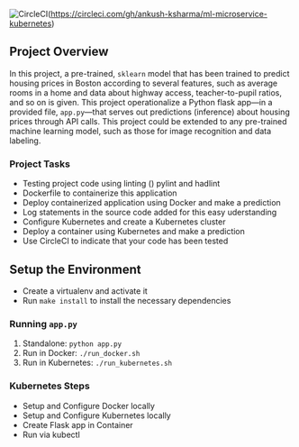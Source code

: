 ![CircleCI](https://circleci.com/gh/ankush-ksharma/ml-microservice-kubernetes.svg?style=svg)(https://circleci.com/gh/ankush-ksharma/ml-microservice-kubernetes)

## Project Overview

In this project, a pre-trained, `sklearn` model that has been trained to predict housing prices in Boston according to several features, such as average rooms in a home and data about highway access, teacher-to-pupil ratios, and so on is given. This project operationalize a Python flask app—in a provided file, `app.py`—that serves out predictions (inference) about housing prices through API calls. 
This project could be extended to any pre-trained machine learning model, such as those for image recognition and data labeling.

### Project Tasks

* Testing project code using linting () pylint and hadlint
* Dockerfile to containerize this application
* Deploy containerized application using Docker and make a prediction
* Log statements in the source code added for this easy uderstanding
* Configure Kubernetes and create a Kubernetes cluster
* Deploy a container using Kubernetes and make a prediction
* Use CircleCI to indicate that your code has been tested


## Setup the Environment

* Create a virtualenv and activate it
* Run `make install` to install the necessary dependencies

### Running `app.py`
1. Standalone:  `python app.py`
2. Run in Docker:  `./run_docker.sh`
3. Run in Kubernetes:  `./run_kubernetes.sh`

### Kubernetes Steps
* Setup and Configure Docker locally
* Setup and Configure Kubernetes locally
* Create Flask app in Container
* Run via kubectl
